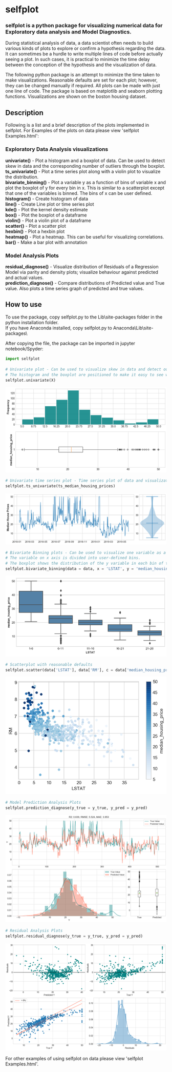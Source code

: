 # selfplot
### selfplot is a python package for visualizing numerical data for Exploratory data analysis and Model Diagnostics.

During statistical analysis of data, a data scientist often needs to build various kinds of plots to explore or confirm a hypothesis regarding the data. It can sometimes be a hurdle to write multiple lines of code before actually seeing a plot. In such cases, it is practical to minimize the time delay between the conception of the hypothesis and the visualization of data.

The following python package is an attempt to minimize the time taken to make visualizations. Reasonable defaults are set for each plot; however, they can be changed manually if required. All plots can be made with just one line of code. The package is based on matplotlib and seaborn plotting functions. Visualizations are shown on the boston housing dataset. 

## Description
Following is a list and a brief description of the plots implemented in selfplot. For Examples of the plots on data please view 'selfplot Examples.html':

### Exploratory Data Analysis visualizations
**univariate()** - Plot a histogram and a boxplot of data. Can be used to detect skew in data and the corresponding number of outliers through the boxplot.    
**ts_univariate()** - Plot a time series plot along with a violin plot to visualize the distribution.    
**bivariate_binning()** - Plot a variable y as a function of bins of variable x and plot the boxplot of y for every bin in x. This is similar to a scatterplot except that one of the variables is binned. The bins of x can be user defined.    
**histogram()** - Create histogram of data    
**line()** - Create Line plot or time series plot    
**kde()** - Plot the kernel density estimate    
**box()** - Plot the boxplot of a dataframe    
**violin()** - Plot a violin plot of a dataframe    
**scatter()** - Plot a scatter plot    
**hexbin()** - Plot a hexbin plot    
**heatmap()** - Plot a heatmap. This can be useful for visualizing correlations.    
**bar()** - Make a bar plot with annotation

### Model Analysis Plots
**residual_diagnose()** - Visualize distribution of Residuals of a Regression Model via parity and density plots; visualize behaviour against predicted and actual values.         
**prediction_diagnose()** - Compare distributions of Predicted value and True value. Also plots a time series graph of predicted and true values.

## How to use
To use the package, copy selfplot.py to the Lib\site-packages folder in the python installation folder.          
If you have Anaconda installed, copy selfplot.py to Anaconda\Lib\site-packages\

After copying the file, the package can be imported in jupyter notebook/Spyder:

```python
import selfplot    

# Univariate plot - Can be used to visualize skew in data and detect outliers.
# The histogram and the boxplot are positioned to make it easy to see which points on the histogram are outliers.
selfplot.univariate(X)
```
![Univariate Plot](https://github.com/nitishkthakur/selfplot/blob/master/Images/Univariate.png?raw=true "Title")



```python
# Univariate time series plot - Time series plot of data and visualization of its distribution using Violin plot
selfplot.ts_univariate(ts_median_housing_prices)
```
![Univariate Time Series Plot ](https://github.com/nitishkthakur/selfplot/blob/master/Images/TS_Univariate.png?raw=true "Title")



```python
# Bivariate Binning plots - Can be used to visualize one variable as a function of another.
# The variable on x axis is divided into user-defined bins. 
# The boxplot shows the distribution of the y variable in each bin of the x variable
selfplot.bivariate_binning(data = data, x = 'LSTAT', y = 'median_housing_price', bins = range(1, 30, 5))
```
![Bivariate Binning Plot](https://github.com/nitishkthakur/selfplot/blob/master/Images/binning_bivariate.png?raw=true "Title")

```python
# Scatterplot with reasonable defaults
selfplot.scatter(data['LSTAT'], data['RM'], c = data['median_housing_price'])
```
![Scatterplot ](https://github.com/nitishkthakur/selfplot/blob/master/Images/Scatter.png?raw=true "Title")

```python
# Model Prediction Analysis Plots
selfplot.prediction_diagnose(y_true = y_true, y_pred = y_pred)
```
![Prediction Diagnose Plot ](https://github.com/nitishkthakur/selfplot/blob/master/Images/Prediction.png?raw=true "Title")

```python
# Residual Analysis Plots
selfplot.residual_diagnose(y_true = y_true, y_pred = y_pred)
```
![Residual Diagnose Plot ](https://github.com/nitishkthakur/selfplot/blob/master/Images/Residuals.png?raw=true "Title")


For other examples of using selfplot on data please view 'selfplot Examples.html'.

